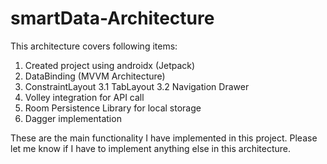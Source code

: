 # smartData-Architecture

This architecture covers following items:

1. Created project using androidx (Jetpack)
2. DataBinding (MVVM Architecture)
3. ConstraintLayout 3.1 TabLayout 3.2 Navigation Drawer
4. Volley integration for API call
5. Room Persistence Library for local storage
6. Dagger implementation

These are the main functionality I have implemented in this project. Please let me know if I have to implement anything else in this architecture.
